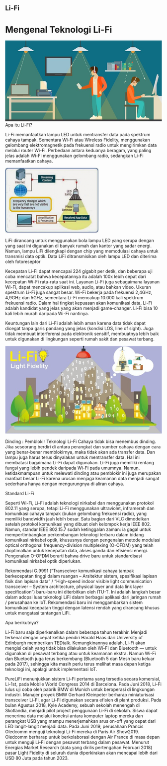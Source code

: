 ## Li-Fi

# Mengenal Teknologi Li-Fi
![Image](shutterstock_347919113.jpg)
Apa itu Li-Fi?

Li-Fi memanfaatkan lampu LED untuk mentransfer data pada spektrum cahaya tampak. Sementara Wi-Fi atau Wireless Fidelity, menggunakan gelombang elektromagnetik pada frekuensi radio untuk mengirimkan data melalui router Wi-Fi. Perbedaan antara keduanya beragam, yang paling jelas adalah Wi-Fi menggunakan gelombang radio, sedangkan Li-Fi memanfaatkan cahaya.

![Image](Cara-Kerja-LiFi-300x208.png)

LiFi dirancang untuk menggunakan bola lampu LED yang serupa dengan yang saat ini digunakan di banyak rumah dan kantor yang sadar energi. Namun, lampu LiFi dilengkapi dengan chip yang memodulasi cahaya untuk transmisi data optik. Data LiFi ditransmisikan oleh lampu LED dan diterima oleh fotoreseptor

Kecepatan Li-Fi dapat mencapai 224 gigabit per detik, dan beberapa uji coba mencatat bahwa kecepatannya itu adalah 100x lebih cepat dari kecepatan Wi-Fi rata-rata saat ini. Layanan Li-Fi juga sebagaimana layanan Wi-Fi, dapat mencakup aplikasi web, audio, atau bahkan video. Ukuran spektrum Li-Fi juga sangat besar. Wi-Fi bekerja pada frekuensi 2,4GHz, 4,9GHz dan 5GHz, sementara Li-Fi mencakup 10.000 kali spektrum frekuensi radio. Dalam hal tingkat kepuasan akan komunikasi data, Li-Fi adalah kandidat yang jelas yang akan menjadi game-changer. Li-Fi bisa 10 kali lebih murah daripada Wi-Fi nantinya.

Keuntungan lain dari Li-Fi adalah lebih aman karena data tidak dapat dicegat tanpa garis pandang yang jelas (kondisi LOS, line of sight). Juga tidak membuat interferensi pada elektronik sensitif, membuatnya lebih baik untuk digunakan di lingkungan seperti rumah sakit dan pesawat terbang.


![Image](Li-Fi.jpeg)

Dinding : Pemblokir Teknologi Li-Fi
Cahaya tidak bisa menembus dinding. Jika seseorang berdiri di antara perangkat dan sumber cahaya dengan cara yang benar-benar memblokirnya, maka tidak akan ada transfer data. Dan lampu juga harus terus dinyalakan untuk mentransfer data. Hal ini membatasi bagaimana Li-Fi dapat digunakan. Li-Fi juga memiliki rentang fungsi yang lebih pendek daripada Wi-Fi pada umumnya. Namun, ketidakmampuan untuk melewati dinding atau pemblokir ini juga merupakan manfaat besar Li-Fi karena urusan menjaga keamanan data menjadi sangat sederhana hanya dengan mengurungnya di aliran cahaya.

Standard Li-Fi

Seperti Wi-Fi, Li-Fi adalah teknologi nirkabel dan menggunakan protokol 802.11 yang serupa, tetapi Li-Fi menggunakan ultraviolet, inframerah dan komunikasi cahaya tampak (bukan gelombang frekuensi radio), yang memiliki bandwidth jauh lebih besar. Satu bagian dari VLC dimodelkan setelah protokol komunikasi yang dibuat oleh kelompok kerja IEEE 802. Namun, standar IEEE 802.15.7 sudah ketinggalan zaman: ia gagal untuk mempertimbangkan perkembangan teknologi terbaru dalam bidang komunikasi nirkabel optik, khususnya dengan pengenalan metode modulasi optical orthogonal frequency-division multiplexing (O-OFDM) yang telah dioptimalkan untuk kecepatan data, akses ganda dan efisiensi energi. Pengenalan O-OFDM berarti bahwa drive baru untuk standardisasi komunikasi nirkabel optik diperlukan.

Rekomendasi G.9991 (“Transceiver komunikasi cahaya tampak berkecepatan tinggi dalam ruangan – Arsitektur sistem, spesifikasi lapisan fisik dan lapisan data” / “High-speed indoor visible light communication transceiver – System architecture, physical layer and data link layer specification”) baru-baru ini diterbitkan oleh ITU-T. Ini adalah langkah besar dalam adopsi luas teknologi LiFi dalam berbagai aplikasi dari jaringan rumah / perusahaan ke IoT. Rekomendasi baru ini menggambarkan sistem komunikasi kecepatan tinggi dengan latensi rendah yang dirancang khusus untuk mengatasi tantangan LiFi.

Apa berikutnya?

Li-Fi baru saja diperkenalkan dalam beberapa tahun terakhir. Menjadi terkenal dengan cepat ketika pendiri Harald Haas dari University of Edinburgh memberikan TEDtalk. Kemungkinannya adalah, Li-Fi akan mengisi celah yang tidak bisa dilakukan oleh Wi-Fi dan Bluetooth — untuk digunakan di pesawat terbang atau untuk keamanan ekstra. Namun Wi-Fi dan Bluetooth juga terus berkembang (Bluetooth 5 dan Mesh baru keluar pada 2017), sehingga kita masih perlu terus melihat masa depan ketiga teknologi ini, apalagi untuk implementasi IoT.

PureLiFi menunjukkan sistem Li-Fi pertama yang tersedia secara komersial, Li-1st, pada Mobile World Congress 2014 di Barcelona. Pada Juni 2018, Li-Fi lulus uji coba oleh pabrik BMW di Munich untuk beroperasi di lingkungan industri. Manajer proyek BMW Gerhard Kleinpeter berharap miniaturisasi transceiver Li-Fi, agar Li-Fi digunakan secara efisien di plant produksi. Pada bulan Agustus 2018, Kyle Academy, sebuah sekolah menengah di Skotlandia, menjadi pilot project penggunaan Li-Fi di sekolah. Siswa dapat menerima data melalui koneksi antara komputer laptop mereka dan perangkat USB yang mampu menerjemahkan arus on-off yang cepat dari LED langit-langit menjadi data. Pada Juni 2019, perusahaan Prancis Oledcomm menguji teknologi Li-Fi mereka di Paris Air Show2019. Oledcomm berharap untuk berkolaborasi dengan Air France di masa depan untuk menguji Li-Fi dengan pesawat terbang dalam pesawat. Menurut Energias Market Research (data yang dirilis pertengahan Februari 2018) pasar Light Fidelity di seluruh dunia diperkirakan akan mencapai lebih dari USD 80 Juta pada tahun 2023.
